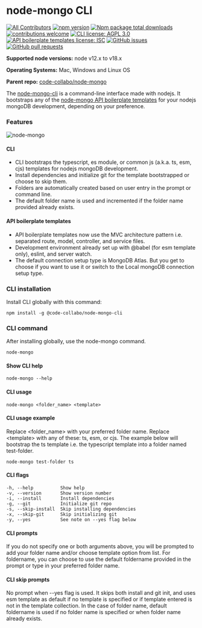 # node-mongo CLI

[![All Contributors](https://img.shields.io/badge/CLI%20contributors-10-orange)](https://github.com/code-collabo/node-mongo-cli#contributors-) [![npm version](https://badge.fury.io/js/%40code-collabo%2Fnode-mongo-cli.svg)](https://www.npmjs.com/package/@code-collabo/node-mongo-cli) [![Npm package total downloads](https://badgen.net/npm/dt/@code-collabo/node-mongo-cli?color=blue)](https://npmjs.com/package/@code-collabo/node-mongo-cli) [![contributions welcome](https://img.shields.io/badge/contributions-welcome-brightgreen.svg?style=flat)](https://code-collabo.gitbook.io/node-mongo/contribution-guide/development-mode) [![CLI license: AGPL 3.0](https://img.shields.io/badge/CLI%20licence-AGPL%203.0-blue)](https://github.com/code-collabo/node-mongo-cli/blob/develop/LICENSE) [![API boilerplate templates license: ISC](https://img.shields.io/badge/API%20templates%20licence-ISC-blue)](https://github.com/code-collabo/node-mongo-api-boilerplate-templates/blob/develop/LICENSE) [![GitHub issues](https://img.shields.io/github/issues/code-collabo/node-mongo?color=red)](https://github.com/code-collabo/node-mongo/issues) [![GitHub pull requests](https://img.shields.io/github/issues-pr/code-collabo/node-mongo-cli?color=goldenrod)](https://github.com/code-collabo/node-mongo-cli/pulls)

**Supported node versions:** node v12.x to v18.x

**Operating Systems:** Mac, Windows and Linux OS

**Parent repo:** [code-collabo/node-mongo](https://github.com/code-collabo/node-mongo)

The [node-mongo-cli](https://www.npmjs.com/package/@code-collabo/node-mongo-cli) is a command-line interface made with nodejs. It bootstraps any of the [node-mongo API boilerplate templates](https://github.com/code-collabo/node-mongo-api-boilerplate-templates) for your nodejs mongoDB development, depending on your preference.

### Features

![node-mongo](https://github.com/Ifycode/Ifycode/blob/main/code-collabo/node-mongo-cli.gif?raw=true)

#### CLI

* CLI bootstraps the typescript, es module, or common js (a.k.a. ts, esm, cjs) templates for nodejs mongoDB development.
* Install dependencies and initialize git for the template bootstrapped or choose to skip them.
* Folders are automatically created based on user entry in the prompt or command line.
* The default folder name is used and incremented if the folder name provided already exists.

#### API boilerplate templates

* API boilerplate templates now use the MVC architecture pattern i.e. separated route, model, controller, and service files.
* Development environment already set up with @babel (for esm template only), eslint, and server watch.
* The default connection setup type is MongoDB Atlas. But you get to choose if you want to use it or switch to the Local mongoDB connection setup type.

### CLI installation

Install CLI globally with this command:

```
npm install -g @code-collabo/node-mongo-cli
```

### CLI command

After installing globally, use the node-mongo command.

```
node-mongo
```

#### Show CLI help

```
node-mongo --help
```

#### CLI usage

```
node-mongo <folder_name> <template>
```

#### CLI usage example

Replace \<folder\_name> with your preferred folder name. Replace \<template> with any of these: ts, esm, or cjs. The example below will bootstrap the ts template i.e. the typescript template into a folder named test-folder.

```
node-mongo test-folder ts
```

#### CLI flags

```
-h, --help          Show help
-v, --version       Show version number
-i, --install       Install dependencies
-g, --git           Initialize git repo
-s, --skip-install  Skip installing dependencies
-x, --skip-git      Skip initializing git
-y, --yes           See note on --yes flag below
```

#### CLI prompts

If you do not specify one or both arguments above, you will be prompted to add your folder name and/or choose template option from list. For foldername, you can choose to use the default foldername provided in the prompt or type in your preferred folder name.

#### CLI skip prompts

No prompt when --yes flag is used. It skips both install and git init, and uses esm template as default if no template is specified or if template entered is not in the template collection. In the case of folder name, default foldername is used if no folder name is specified or when folder name already exists.
